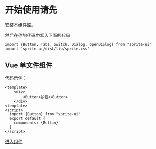 # 开始使用请先

[安装](#/doc/install)本组件库。

然后在你的代码中写入下面的代码
```$xslt
import {Button, Tabs, Switch, Dialog, openDialog} from "sprite-ui"
import 'sprite-ui/dist/lib/sprite.css'
```

## Vue 单文件组件

代码示例：
```$xslt
<template>
    <div>
        <Button>按钮</Button>
    </div>
<template>
<script>
  import {Button} from "sprite-ui"
  export default {
    components: {Button}
  }
</script>
```

[进入组件](#/doc/switch)



 
 